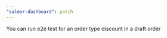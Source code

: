 ```yaml
---
"saleor-dashboard": patch
---
```


You can run e2e test for an order type discount in a draft order
